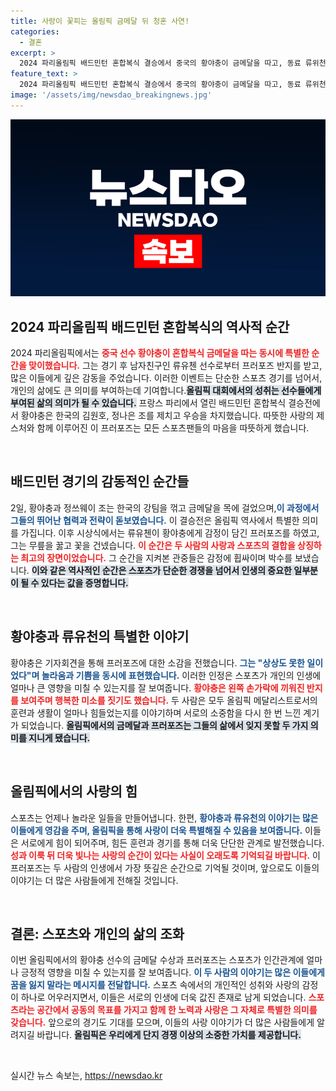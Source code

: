 ```yaml
---
title: 사랑이 꽃피는 올림픽 금메달 뒤 청혼 사연!
categories:
  - 결혼
excerpt: >
  2024 파리올림픽 배드민턴 혼합복식 결승에서 중국의 황야충이 금메달을 따고, 동료 류위천에게 특별한 프러포즈를 받았다. 감동적인 순간, 기적의 조합이 선사하는 사랑의 향연이 펼쳐졌다!
feature_text: >
  2024 파리올림픽 배드민턴 혼합복식 결승에서 중국의 황야충이 금메달을 따고, 동료 류위천에게 특별한 프러포즈를 받았다. 감동적인 순간, 기적의 조합이 선사하는 사랑의 향연이 펼쳐졌다!
image: '/assets/img/newsdao_breakingnews.jpg'
---
```


<p><img src="/assets/img/newsdao_breakingnews.jpg" alt="firstkoreanews 속보" /></p>

<h2 data-ke-size="size26">2024 파리올림픽 배드민턴 혼합복식의 역사적 순간</h2>

<p data-ke-size="size16">2024 파리올림픽에서는 <b><span style="color: #ee2323;">중국 선수 황야충이 혼합복식 금메달을 따는 동시에 특별한 순간을 맞이했습니다.</span></b> 그는 경기 후 남자친구인 류유첸 선수로부터 프러포즈 반지를 받고, 많은 이들에게 깊은 감동을 주었습니다. 이러한 이벤트는 단순한 스포츠 경기를 넘어서, 개인의 삶에도 큰 의미를 부여하는데 기여합니다.<b><span style="background-color: #21538527;">올림픽 대회에서의 성취는 선수들에게 부여된 삶의 의미가 될 수 있습니다.</span></b> 프랑스 파리에서 열린 배드민턴 혼합복식 결승전에서 황야충은 한국의 김원호, 정나은 조를 제치고 우승을 차지했습니다. 따뜻한 사랑의 제스처와 함께 이루어진 이 프러포즈는 모든 스포츠팬들의 마음을 따뜻하게 했습니다.</p>

<p data-ke-size="size16">&nbsp;</p>

<h2 data-ke-size="size26">배드민턴 경기의 감동적인 순간들</h2>

<p data-ke-size="size16">2일, 황야충과 정쓰웨이 조는 한국의 강팀을 꺾고 금메달을 목에 걸었으며,<b><span style="color: #1a5490;">이 과정에서 그들의 뛰어난 협력과 전략이 돋보였습니다.</span></b> 이 결승전은 올림픽 역사에서 특별한 의미를 가집니다. 이후 시상식에서는 류유첸이 황야충에게 감정이 담긴 프러포즈를 하였고, 그는 무릎을 꿇고 꽃을 건넸습니다. <b><span style="color: #ee2323;">이 순간은 두 사람의 사랑과 스포츠의 결합을 상징하는 최고의 장면이었습니다.</span></b> 그 순간을 지켜본 관중들은 감정에 휩싸이며 박수를 보냈습니다. <b><span style="background-color: #21538527;">이와 같은 역사적인 순간은 스포츠가 단순한 경쟁을 넘어서 인생의 중요한 일부분이 될 수 있다는 값을 증명합니다.</span></b></p>

<p data-ke-size="size16">&nbsp;</p>

<h2 data-ke-size="size26">황야충과 류유천의 특별한 이야기</h2>

<p data-ke-size="size16">황야충은 기자회견을 통해 프러포즈에 대한 소감을 전했습니다. <b><span style="color: #1a5490;">그는 "상상도 못한 일이었다"며 놀라움과 기쁨을 동시에 표현했습니다.</span></b> 이러한 인정은 스포츠가 개인의 인생에 얼마나 큰 영향을 미칠 수 있는지를 잘 보여줍니다. <b><span style="color: #ee2323;">황야충은 왼쪽 손가락에 끼워진 반지를 보여주며 행복한 미소를 짓기도 했습니다.</span></b> 두 사람은 모두 올림픽 메달리스트로서의 훈련과 생활이 얼마나 힘들었는지를 이야기하며 서로의 소중함을 다시 한 번 느낀 계기가 되었습니다. <b><span style="background-color: #21538527;">올림픽에서의 금메달과 프러포즈는 그들의 삶에서 잊지 못할 두 가지 의미를 지니게 됐습니다.</span></b></p>

<p data-ke-size="size16">&nbsp;</p>

<h2 data-ke-size="size26">올림픽에서의 사랑의 힘</h2>

<p data-ke-size="size16">스포츠는 언제나 놀라운 일들을 만들어냅니다. 한편, <b><span style="color: #1a5490;">황야충과 류유천의 이야기는 많은 이들에게 영감을 주며, 올림픽을 통해 사랑이 더욱 특별해질 수 있음을 보여줍니다.</span></b> 이들은 서로에게 힘이 되어주며, 힘든 훈련과 경기를 통해 더욱 단단한 관계로 발전했습니다. <b><span style="color: #ee2323;">성과 이룩 뒤 더욱 빛나는 사랑의 순간이 있다는 사실이 오래도록 기억되길 바랍니다.</span></b> 이 프러포즈는 두 사람의 인생에서 가장 뜻깊은 순간으로 기억될 것이며, 앞으로도 이들의 이야기는 더 많은 사람들에게 전해질 것입니다.</p>

<p data-ke-size="size16">&nbsp;</p>

<h2 data-ke-size="size26">결론: 스포츠와 개인의 삶의 조화</h2>

<p data-ke-size="size16">이번 올림픽에서의 황야충 선수의 금메달 수상과 프러포즈는 스포츠가 인간관계에 얼마나 긍정적 영향을 미칠 수 있는지를 잘 보여줍니다. <b><span style="color: #1a5490;">이 두 사람의 이야기는 많은 이들에게 꿈을 잃지 말라는 메시지를 전달합니다.</span></b> 스포츠 속에서의 개인적인 성취와 사랑의 감정이 하나로 어우러지면서, 이들은 서로의 인생에 더욱 값진 존재로 남게 되었습니다. <b><span style="color: #ee2323;">스포츠라는 공간에서 공동의 목표를 가지고 함께 한 노력과 사랑은 그 자체로 특별한 의미를 갖습니다.</span></b> 앞으로의 경기도 기대를 모으며, 이들의 사랑 이야기가 더 많은 사람들에게 알려지길 바랍니다. <b><span style="background-color: #21538527;">올림픽은 우리에게 단지 경쟁 이상의 소중한 가치를 제공합니다.</span></b></p>

<p data-ke-size="size16">&nbsp;</p>
실시간 뉴스 속보는, <a href="https://newsdao.kr" rel="dofollow">https://newsdao.kr</a>


